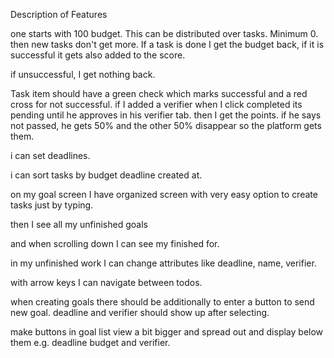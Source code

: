 Description of Features

one starts with 100 budget. This can be distributed over tasks. Minimum 0. then new tasks don't get more. If a task is done I get the budget back, if it is successful it gets also added to the score. 

if unsuccessful, I get nothing back.

Task item should have a green check which marks successful and a red cross for not successful.
if I added a verifier when I click completed its pending until he approves in his verifier tab. then I get the points. if he says not passed, he gets 50% and the other 50% disappear so the platform gets them. 

 
i can set deadlines.

i can sort tasks by budget deadline created at.

on my goal screen I have organized screen with very easy option to create tasks just by typing.

then I see all my unfinished goals

and when scrolling down I can see my finished for.

in my unfinished work I can change attributes like deadline, name, verifier.

with arrow keys I can navigate between todos.

when creating goals there should be additionally to enter a button to send new goal. deadline and verifier should show up after selecting.

make buttons in goal list view a bit bigger and spread out and display below them e.g. deadline budget and verifier.